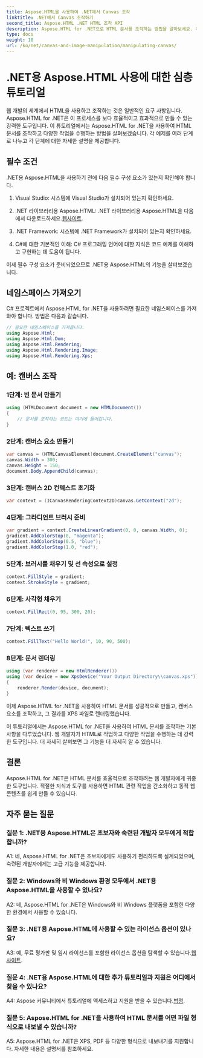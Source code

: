```yaml
---
title: Aspose.HTML을 사용하여 .NET에서 Canvas 조작
linktitle: .NET에서 Canvas 조작하기
second_title: Aspose.HTML .NET HTML 조작 API
description: Aspose.HTML for .NET으로 HTML 문서를 조작하는 방법을 알아보세요. 이 포괄적인 튜토리얼은 기본 사항, 필수 조건 및 단계별 예를 다룹니다.
type: docs
weight: 10
url: /ko/net/canvas-and-image-manipulation/manipulating-canvas/
---
```

# .NET용 Aspose.HTML 사용에 대한 심층 튜토리얼

웹 개발의 세계에서 HTML을 사용하고 조작하는 것은 일반적인 요구 사항입니다. Aspose.HTML for .NET은 이 프로세스를 보다 효율적이고 효과적으로 만들 수 있는 강력한 도구입니다. 이 튜토리얼에서는 Aspose.HTML for .NET을 사용하여 HTML 문서를 조작하고 다양한 작업을 수행하는 방법을 살펴보겠습니다. 각 예제를 여러 단계로 나누고 각 단계에 대한 자세한 설명을 제공합니다.

## 필수 조건

.NET용 Aspose.HTML을 사용하기 전에 다음 필수 구성 요소가 있는지 확인해야 합니다.

1. Visual Studio: 시스템에 Visual Studio가 설치되어 있는지 확인하세요.

2.  .NET 라이브러리용 Aspose.HTML: .NET 라이브러리용 Aspose.HTML을 다음에서 다운로드하세요.[웹사이트](https://releases.aspose.com/html/net/).

3. .NET Framework: 시스템에 .NET Framework가 설치되어 있는지 확인하세요.

4. C#에 대한 기본적인 이해: C# 프로그래밍 언어에 대한 지식은 코드 예제를 이해하고 구현하는 데 도움이 됩니다.

이제 필수 구성 요소가 준비되었으므로 .NET용 Aspose.HTML의 기능을 살펴보겠습니다.

## 네임스페이스 가져오기

C# 프로젝트에서 Aspose.HTML for .NET을 사용하려면 필요한 네임스페이스를 가져와야 합니다. 방법은 다음과 같습니다.

```csharp
// 필요한 네임스페이스를 가져옵니다.
using Aspose.Html;
using Aspose.Html.Dom;
using Aspose.Html.Rendering;
using Aspose.Html.Rendering.Image;
using Aspose.Html.Rendering.Xps;
```

## 예: 캔버스 조작

### 1단계: 빈 문서 만들기

```csharp
using (HTMLDocument document = new HTMLDocument())
{
    // 문서를 조작하는 코드는 여기에 들어갑니다.
}
```

### 2단계: 캔버스 요소 만들기

```csharp
var canvas = (HTMLCanvasElement)document.CreateElement("canvas");
canvas.Width = 300;
canvas.Height = 150;
document.Body.AppendChild(canvas);
```

### 3단계: 캔버스 2D 컨텍스트 초기화

```csharp
var context = (ICanvasRenderingContext2D)canvas.GetContext("2d");
```

### 4단계: 그라디언트 브러시 준비

```csharp
var gradient = context.CreateLinearGradient(0, 0, canvas.Width, 0);
gradient.AddColorStop(0, "magenta");
gradient.AddColorStop(0.5, "blue");
gradient.AddColorStop(1.0, "red");
```

### 5단계: 브러시를 채우기 및 선 속성으로 설정

```csharp
context.FillStyle = gradient;
context.StrokeStyle = gradient;
```

### 6단계: 사각형 채우기

```csharp
context.FillRect(0, 95, 300, 20);
```

### 7단계: 텍스트 쓰기

```csharp
context.FillText("Hello World!", 10, 90, 500);
```

### 8단계: 문서 렌더링

```csharp
using (var renderer = new HtmlRenderer())
using (var device = new XpsDevice("Your Output Directory\\canvas.xps"))
{
    renderer.Render(device, document);
}
```

이제 Aspose.HTML for .NET을 사용하여 HTML 문서를 성공적으로 만들고, 캔버스 요소를 조작하고, 그 결과를 XPS 파일로 렌더링했습니다.

이 튜토리얼에서는 Aspose.HTML for .NET을 사용하여 HTML 문서를 조작하는 기본 사항을 다루었습니다. 웹 개발자가 HTML로 작업하고 다양한 작업을 수행하는 데 강력한 도구입니다. 더 자세히 살펴보면 그 기능을 더 자세히 알 수 있습니다.

## 결론

Aspose.HTML for .NET은 HTML 문서를 효율적으로 조작하려는 웹 개발자에게 귀중한 도구입니다. 적절한 지식과 도구를 사용하면 HTML 관련 작업을 간소화하고 동적 웹 콘텐츠를 쉽게 만들 수 있습니다.

## 자주 묻는 질문

### 질문 1: .NET용 Aspose.HTML은 초보자와 숙련된 개발자 모두에게 적합합니까?

A1: 네, Aspose.HTML for .NET은 초보자에게도 사용하기 편리하도록 설계되었으며, 숙련된 개발자에게는 고급 기능을 제공합니다.

### 질문 2: Windows와 비 Windows 환경 모두에서 .NET용 Aspose.HTML을 사용할 수 있나요?

A2: 네, Aspose.HTML for .NET은 Windows와 비 Windows 플랫폼을 포함한 다양한 환경에서 사용할 수 있습니다.

### 질문 3: .NET용 Aspose.HTML에 사용할 수 있는 라이선스 옵션이 있나요?

 A3: 예, 무료 평가판 및 임시 라이선스를 포함한 라이선스 옵션을 탐색할 수 있습니다.[웹사이트](https://purchase.aspose.com/buy).

### 질문 4: .NET용 Aspose.HTML에 대한 추가 튜토리얼과 지원은 어디에서 찾을 수 있나요?

 A4: Aspose 커뮤니티에서 튜토리얼에 액세스하고 지원을 받을 수 있습니다.[법정](https://forum.aspose.com/).

### 질문 5: Aspose.HTML for .NET을 사용하여 HTML 문서를 어떤 파일 형식으로 내보낼 수 있습니까?

A5: Aspose.HTML for .NET은 XPS, PDF 등 다양한 형식으로 내보내기를 지원합니다. 자세한 내용은 설명서를 참조하세요.
